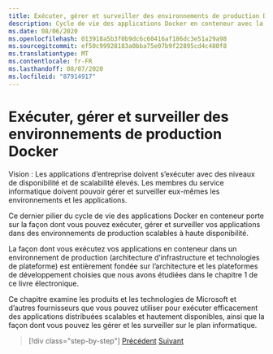 ```yaml
---
title: Exécuter, gérer et surveiller des environnements de production Docker
description: Cycle de vie des applications Docker en conteneur avec la plateforme et les outils Microsoft
ms.date: 08/06/2020
ms.openlocfilehash: 013918a5b3f0b9dc6c60416af186dc3e51a29a98
ms.sourcegitcommit: ef50c99928183a0bba75e07b9f22895cd4c480f8
ms.translationtype: MT
ms.contentlocale: fr-FR
ms.lasthandoff: 08/07/2020
ms.locfileid: "87914917"
---
```

# <a name="run-manage-and-monitor-docker-production-environments"></a>Exécuter, gérer et surveiller des environnements de production Docker

Vision : Les applications d’entreprise doivent s’exécuter avec des niveaux de disponibilité et de scalabilité élevés. Les membres du service informatique doivent pouvoir gérer et surveiller eux-mêmes les environnements et les applications.

Ce dernier pilier du cycle de vie des applications Docker en conteneur porte sur la façon dont vous pouvez exécuter, gérer et surveiller vos applications dans des environnements de production scalables à haute disponibilité.

La façon dont vous exécutez vos applications en conteneur dans un environnement de production (architecture d’infrastructure et technologies de plateforme) est entièrement fondée sur l’architecture et les plateformes de développement choisies que nous avons étudiées dans le chapitre 1 de ce livre électronique.

Ce chapitre examine les produits et les technologies de Microsoft et d’autres fournisseurs que vous pouvez utiliser pour exécuter efficacement des applications distribuées scalables et hautement disponibles, ainsi que la façon dont vous pouvez les gérer et les surveiller sur le plan informatique.

>[!div class="step-by-step"]
>[Précédent](../docker-devops-workflow/create-ci-cd-pipelines-azure-devops-services-aspnetcore-kubernetes.md) 
> [Suivant](run-microservices-based-applications-in-production.md)
